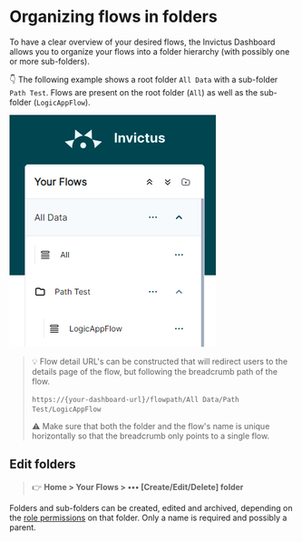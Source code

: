 # Organizing flows in folders

To have a clear overview of your desired flows, the Invictus Dashboard allows you to organize your flows into a folder hierarchy (with possibly one or more sub-folders).

👇 The following example shows a root folder `All Data` with a sub-folder `Path Test`. Flows are present on the root folder (`All`) as well as the sub-folder (`LogicAppFlow`).

![path test](../images/v2_path-test.png)

> 💡 Flow detail URL's can be constructed that will redirect users to the details page of the flow, but following the breadcrumb path of the flow.
>
> `https://{your-dashboard-url}/flowpath/All Data/Path Test/LogicAppFlow`
>
> ⚠️ Make sure that both the folder and the flow's name is unique horizontally so that the breadcrumb only points to a single flow.

## Edit folders
> 👉 **Home > Your Flows >  ••• [Create/Edit/Delete] folder**

Folders and sub-folders can be created, edited and archived, depending on the [role permissions](./role-management.md) on that folder. Only a name is required and possibly a parent.